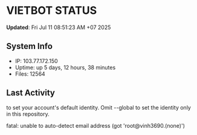 # VIETBOT STATUS
**Updated**: Fri Jul 11 08:51:23 AM +07 2025

## System Info
- IP: 103.77.172.150
- Uptime: up 5 days, 12 hours, 38 minutes
- Files: 12564

## Last Activity

to set your account's default identity.
Omit --global to set the identity only in this repository.

fatal: unable to auto-detect email address (got 'root@vinh3690.(none)')
